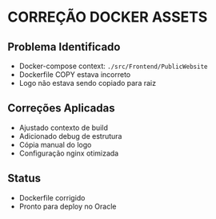 # CORREÇÃO DOCKER ASSETS

## Problema Identificado
- Docker-compose context: `./src/Frontend/PublicWebsite`
- Dockerfile COPY estava incorreto
- Logo não estava sendo copiado para raiz

## Correções Aplicadas
- Ajustado contexto de build
- Adicionado debug de estrutura
- Cópia manual do logo
- Configuração nginx otimizada

## Status
- Dockerfile corrigido
- Pronto para deploy no Oracle
